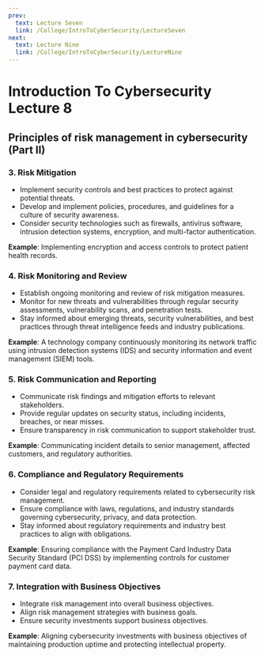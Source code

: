 ```yaml
---
prev:
  text: Lecture Seven
  link: /College/IntroToCyberSecurity/LectureSeven
next:
  text: Lecture Nine
  link: /College/IntroToCyberSecurity/LectureNine
---
```


# Introduction To Cybersecurity Lecture 8

## Principles of risk management in cybersecurity (Part II)

### 3. Risk Mitigation

- Implement security controls and best practices to protect against potential threats.
- Develop and implement policies, procedures, and guidelines for a culture of security awareness.
- Consider security technologies such as firewalls, antivirus software, intrusion detection systems, encryption, and multi-factor authentication.

**Example**: Implementing encryption and access controls to protect patient health records.

### 4. Risk Monitoring and Review

- Establish ongoing monitoring and review of risk mitigation measures.
- Monitor for new threats and vulnerabilities through regular security assessments, vulnerability scans, and penetration tests.
- Stay informed about emerging threats, security vulnerabilities, and best practices through threat intelligence feeds and industry publications.

**Example**: A technology company continuously monitoring its network traffic using intrusion detection systems (IDS) and security information and event management (SIEM) tools.

### 5. Risk Communication and Reporting

- Communicate risk findings and mitigation efforts to relevant stakeholders.
- Provide regular updates on security status, including incidents, breaches, or near misses.
- Ensure transparency in risk communication to support stakeholder trust.

**Example**: Communicating incident details to senior management, affected customers, and regulatory authorities.

### 6. Compliance and Regulatory Requirements

- Consider legal and regulatory requirements related to cybersecurity risk management.
- Ensure compliance with laws, regulations, and industry standards governing cybersecurity, privacy, and data protection.
- Stay informed about regulatory requirements and industry best practices to align with obligations.

**Example**: Ensuring compliance with the Payment Card Industry Data Security Standard (PCI DSS) by implementing controls for customer payment card data.

### 7. Integration with Business Objectives

- Integrate risk management into overall business objectives.
- Align risk management strategies with business goals.
- Ensure security investments support business objectives.

**Example**: Aligning cybersecurity investments with business objectives of maintaining production uptime and protecting intellectual property.
